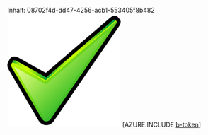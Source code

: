 Inhalt: 08702f4d-dd47-4256-acb1-553405f8b482![Bild](02d2d9da-05c1-4059-b826-f0fd845e337e.png)
[AZURE.INCLUDE [b-token](50e603b0-9603-4d88-97d8-80855817c68b.md)]
